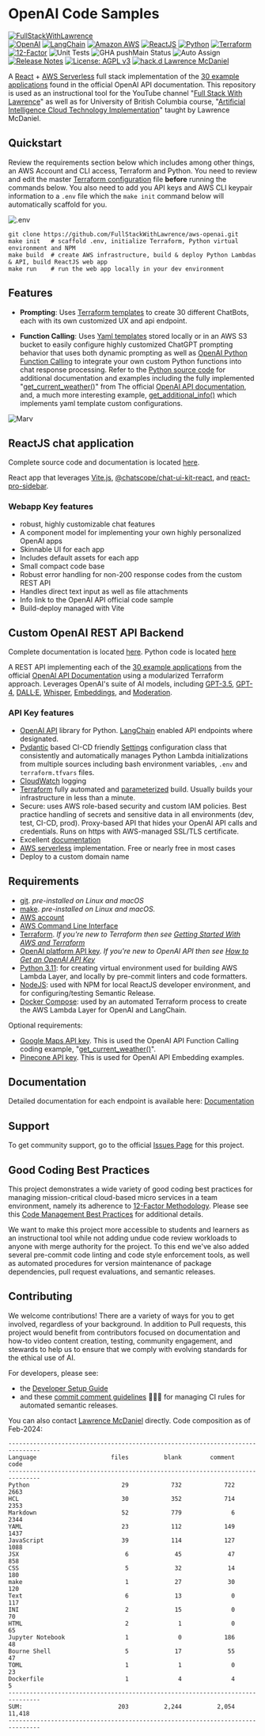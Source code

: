 # OpenAI Code Samples

[![FullStackWithLawrence](https://a11ybadges.com/badge?text=FullStackWithLawrence&badgeColor=orange&logo=youtube&logoColor=282828)](https://www.youtube.com/@FullStackWithLawrence)<br>
[![OpenAI](https://a11ybadges.com/badge?logo=openai)](https://platform.openai.com/)
[![LangChain](https://a11ybadges.com/badge?text=LangChain&badgeColor=0834ac)](https://www.langchain.com/)
[![Amazon AWS](https://a11ybadges.com/badge?logo=amazonaws)](https://aws.amazon.com/)
[![ReactJS](https://a11ybadges.com/badge?logo=react)](https://react.dev/)
[![Python](https://a11ybadges.com/badge?logo=python)](https://www.python.org/)
[![Terraform](https://a11ybadges.com/badge?logo=terraform)](https://www.terraform.io/)<br>
[![12-Factor](https://img.shields.io/badge/12--Factor-Compliant-green.svg)](./doc/Twelve_Factor_Methodology.md)
![Unit Tests](https://github.com/FullStackWithLawrence/aws-openai/actions/workflows/testsPython.yml/badge.svg?branch=main)
![GHA pushMain Status](https://img.shields.io/github/actions/workflow/status/FullStackWithLawrence/aws-openai/pushMain.yml?branch=main)
![Auto Assign](https://github.com/FullStackwithLawrence/aws-openai/actions/workflows/auto-assign.yml/badge.svg)
[![Release Notes](https://img.shields.io/github/release/FullStackWithLawrence/aws-openai)](https://github.com/FullStackWithLawrence/aws-openai/releases)
[![License: AGPL v3](https://img.shields.io/badge/License-AGPL_v3-blue.svg)](https://www.gnu.org/licenses/agpl-3.0)
[![hack.d Lawrence McDaniel](https://img.shields.io/badge/hack.d-Lawrence%20McDaniel-orange.svg)](https://lawrencemcdaniel.com)

A [React](https://react.dev/) + [AWS Serverless](https://aws.amazon.com/serverless/) full stack implementation of the [30 example applications](https://platform.openai.com/examples) found in the official OpenAI API documentation. This repository is used as an instructional tool for the YouTube channel "[Full Stack With Lawrence](https://youtube.com/@FullStackWithLawrence)" as well as for University of British Columbia course, "[Artificial Intelligence Cloud Technology Implementation](https://extendedlearning.ubc.ca/courses/artificial-intelligence-cloud-technology-implementation/mg202)" taught by Lawrence McDaniel.

## Quickstart

Review the requirements section below which includes among other things, an AWS Account and CLI access, Terraform and Python. You need to review and edit the master [Terraform configuration](./api/terraform/terraform.tfvars) file **before** running the commands below. You also need to add you API keys and AWS CLI keypair information to a `.env` file which the `make init` command below will automatically scaffold for you.

![.env](https://github.com/FullStackWithLawrence/aws-openai/blob/main/doc/dot-env.png)

```console
git clone https://github.com/FullStackWithLawrence/aws-openai.git
make init   # scaffold .env, initialize Terraform, Python virtual environment and NPM
make build  # create AWS infrastructure, build & deploy Python Lambdas & API, build ReactJS web app
make run    # run the web app locally in your dev environment
```

## Features

- **Prompting**: Uses [Terraform templates](./api/terraform/apigateway_endpoints.tf) to create 30 different ChatBots, each with its own customized UX and api endpoint.

- **Function Calling**: Uses [Yaml templates](./api/terraform/python/openai_api/lambda_openai_function/config/) stored locally or in an AWS S3 bucket to easily configure highly customized ChatGPT prompting behavior that uses both dynamic prompting as well as [OpenAI Python Function Calling](https://platform.openai.com/docs/guides/function-calling) to integrate your own custom Python functions into chat response processing. Refer to the [Python source code](./api/terraform/python/openai_api/lambda_openai_function/) for additional documentation and examples including the fully implemented "[get_current_weather()](./api/terraform/python/openai_api/lambda_openai_function/function_weather.py)" from The official [OpenAI API documentation](https://platform.openai.com/docs/guides/function-calling/common-use-cases), and, a much more interesting example, [get_additional_info()](./api/terraform/python/openai_api/lambda_openai_function/function_refers_to.py) which implements yaml template custom configurations.

![Marv](https://cdn.lawrencemcdaniel.com/marv.gif)

## ReactJS chat application

Complete source code and documentation is located [here](./client/).

React app that leverages [Vite.js](https://github.com/FullStackWithLawrence/aws-openai), [@chatscope/chat-ui-kit-react](https://www.npmjs.com/package/@chatscope/chat-ui-kit-react), and [react-pro-sidebar](https://www.npmjs.com/package/react-pro-sidebar).

### Webapp Key features

- robust, highly customizable chat features
- A component model for implementing your own highly personalized OpenAI apps
- Skinnable UI for each app
- Includes default assets for each app
- Small compact code base
- Robust error handling for non-200 response codes from the custom REST API
- Handles direct text input as well as file attachments
- Info link to the OpenAI API official code sample
- Build-deploy managed with Vite

## Custom OpenAI REST API Backend

Complete documentation is located [here](./api/).
Python code is located [here](./api/terraform/python/openai_api/)

A REST API implementing each of the [30 example applications](https://platform.openai.com/examples) from the official [OpenAI API Documentation](https://platform.openai.com/docs/api-reference/making-requests?lang=python) using a modularized Terraform approach. Leverages OpenAI's suite of AI models, including [GPT-3.5](https://platform.openai.com/docs/models/gpt-3-5), [GPT-4](https://platform.openai.com/docs/models/gpt-4), [DALL·E](https://platform.openai.com/docs/models/dall-e), [Whisper](https://platform.openai.com/docs/models/whisper), [Embeddings](https://platform.openai.com/docs/models/embeddings), and [Moderation](https://platform.openai.com/docs/models/moderation).

### API Key features

- [OpenAI API](https://pypi.org/project/openai/) library for Python. [LangChain](https://www.langchain.com/) enabled API endpoints where designated.
- [Pydantic](https://docs.pydantic.dev/latest/) based CI-CD friendly [Settings](./api/terraform/python/openai_api/common/README.md) configuration class that consistently and automatically manages Python Lambda initializations from multiple sources including bash environment variables, `.env` and `terraform.tfvars` files.
- [CloudWatch](https://aws.amazon.com/cloudwatch/) logging
- [Terraform](https://www.terraform.io/) fully automated and [parameterized](./api/terraform/terraform.tfvars) build. Usually builds your infrastructure in less than a minute.
- Secure: uses AWS role-based security and custom IAM policies. Best practice handling of secrets and sensitive data in all environments (dev, test, CI-CD, prod). Proxy-based API that hides your OpenAI API calls and credentials. Runs on https with AWS-managed SSL/TLS certificate.
- Excellent [documentation](./doc/)
- [AWS serverless](https://aws.amazon.com/serverless/) implementation. Free or nearly free in most cases
- Deploy to a custom domain name

## Requirements

- [git](https://git-scm.com/book/en/v2/Getting-Started-Installing-Git). _pre-installed on Linux and macOS_
- [make](https://gnuwin32.sourceforge.net/packages/make.htm). _pre-installed on Linux and macOS._
- [AWS account](https://aws.amazon.com/)
- [AWS Command Line Interface](https://aws.amazon.com/cli/)
- [Terraform](https://www.terraform.io/).
  _If you're new to Terraform then see [Getting Started With AWS and Terraform](./doc/TERRAFORM_GETTING_STARTED_GUIDE.md)_
- [OpenAI platform API key](https://platform.openai.com/).
  _If you're new to OpenAI API then see [How to Get an OpenAI API Key](./doc/OPENAI_API_GETTING_STARTED_GUIDE.md)_
- [Python 3.11](https://www.python.org/downloads/): for creating virtual environment used for building AWS Lambda Layer, and locally by pre-commit linters and code formatters.
- [NodeJS](https://nodejs.org/en/download): used with NPM for local ReactJS developer environment, and for configuring/testing Semantic Release.
- [Docker Compose](https://docs.docker.com/compose/install/): used by an automated Terraform process to create the AWS Lambda Layer for OpenAI and LangChain.

Optional requirements:

- [Google Maps API key](https://developers.google.com/maps/documentation/geocoding/overview). This is used the OpenAI API Function Calling coding example, "[get_current_weather()](https://platform.openai.com/docs/guides/function-calling)".
- [Pinecone API key](https://docs.pinecone.io/docs/quickstart). This is used for OpenAI API Embedding examples.

## Documentation

Detailed documentation for each endpoint is available here: [Documentation](./doc/examples/)

## Support

To get community support, go to the official [Issues Page](https://github.com/FullStackWithLawrence/aws-openai/issues) for this project.

## Good Coding Best Practices

This project demonstrates a wide variety of good coding best practices for managing mission-critical cloud-based micro services in a team environment, namely its adherence to [12-Factor Methodology](./doc/Twelve_Factor_Methodology.md). Please see this [Code Management Best Practices](./doc/GOOD_CODING_PRACTICE.md) for additional details.

We want to make this project more accessible to students and learners as an instructional tool while not adding undue code review workloads to anyone with merge authority for the project. To this end we've also added several pre-commit code linting and code style enforcement tools, as well as automated procedures for version maintenance of package dependencies, pull request evaluations, and semantic releases.

## Contributing

We welcome contributions! There are a variety of ways for you to get involved, regardless of your background. In addition to Pull requests, this project would benefit from contributors focused on documentation and how-to video content creation, testing, community engagement, and stewards to help us to ensure that we comply with evolving standards for the ethical use of AI.

For developers, please see:

- the [Developer Setup Guide](./doc/CONTRIBUTING.md)
- and these [commit comment guidelines](./doc/SEMANTIC_VERSIONING.md) 😬😬😬 for managing CI rules for automated semantic releases.

You can also contact [Lawrence McDaniel](https://lawrencemcdaniel.com/contact) directly. Code composition as of Feb-2024:

```console
-------------------------------------------------------------------------------
Language                     files          blank        comment           code
-------------------------------------------------------------------------------
Python                          29            732            722           2663
HCL                             30            352            714           2353
Markdown                        52            779              6           2344
YAML                            23            112            149           1437
JavaScript                      39            114            127           1088
JSX                              6             45             47            858
CSS                              5             32             14            180
make                             1             27             30            120
Text                             6             13              0            117
INI                              2             15              0             70
HTML                             2              1              0             65
Jupyter Notebook                 1              0            186             48
Bourne Shell                     5             17             55             47
TOML                             1              1              0             23
Dockerfile                       1              4              4              5
-------------------------------------------------------------------------------
SUM:                           203          2,244          2,054         11,418
-------------------------------------------------------------------------------
```
